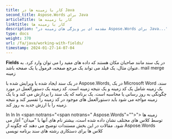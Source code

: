 ```yaml
---
title: کار با زمینه ها در Java
second_title: Aspose.Words برای Java
articleTitle: کار با زمینه ها
linktitle: کار با زمینه ها
description: "مقدمه ای بر ویژگی های زمینه در Aspose.Words برای Java..."
type: docs
weight: 370
url: /fa/java/working-with-fields/
timestamp: 2024-01-27-14-07-04
---
```


**Fields** در یک سند مانند صاحبان مکان هستند که داده های مفید را می توان وارد کرد. به عنوان مثال، یک فیلد می تواند یک مرجع صفحه، فرمول یا یک صفحه باشد. mail merge زمینه

در یک سند ایجاد شده یا ویرایش شده با Aspose.Words, در یک Microsoft Word سند، یک زمینه شامل یک کد زمینه و یک نتیجه زمینه است. کد زمینه یک دستورالعمل در مورد چگونگی به روز رسانی یا محاسبه است. یک برنامه که یک سند را پردازش می کند و با یک زمینه مواجه می شود باید دستورالعمل های موجود در کد زمینه را تفسیر کند و نتیجه زمینه را با ارزش جدید به روز کند.

In In In <span notrans="<span notrans=" Aspose.Words"=""></span>"> زمینه ها توسط کلاس های مختلف نشان داده شده است، بیشتر نام های آنها با "میدان" آغاز می شود. مقالات در این بخش مستندات توضیح می دهند که چگونه از Aspose.Words کلاس ها برای دستکاری رشته های سند برنامه نویسی
